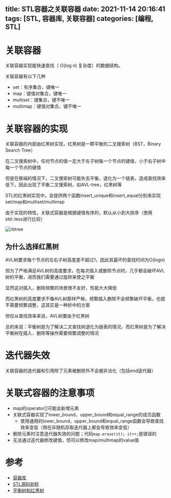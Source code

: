 title: STL容器之关联容器
date: 2021-11-14 20:16:41
tags: [STL, 容器库, 关联容器]
categories: [编程, STL]
---

# 关联容器

关联容器实现能快速查找（ O(log n) 复杂度）的数据结构。

关联容器有以下几种

- set：有序集合，键唯一
- map：键值对集合，键唯一
- multiset：键集合，键不唯一
- multimap：键值对集合，键不唯一

# 关联容器的实现

关联容器的内部由红黑树实现，红黑树是一颗平衡的二叉搜索树（BST，Binary Search Tree）

在二叉搜索树中，任何节点的值一定大于左子树每一个节点的键值，小于右子树中每一个节点的键值

但是在极端的情况下，二叉搜索树可能失去平衡，退化为一个链表，造成查找效率低下。因此出现了平衡二叉搜索树，如AVL-tree，红黑树等

STL的红黑树实现中，会提供两个函数insert_unique和insert_equal分别来实现set/map和multiset/multimap

由于实现的特性，关联式容器是根据键值有序的，默认从小到大排序（使用std::less<T>进行比较）

![rbtree](https://gwq5210.com/images/rbtree.png)

## 为什么选择红黑树

AVL树要求每个节点的左右子树高度差不超过1，因此其最坏的查找时间为O(logn)

但为了严格满足AVL树的高度要求，在每次插入或删除节点时，几乎都会破坏AVL树的平衡，进而我们需要通过旋转来使之平衡

显然这对插入，删除频繁的场景很不友好，性能大大降低

而红黑树的高度要求不像AVL树那样严格，频繁插入删除不会频繁破坏平衡，也就不需要频繁调整，这其实是一种折中的方案

但仅从查找效率来说，AVL树要由于红黑树

总的来说：平衡树是为了解决二叉查找树退化为链表的情况，而红黑树是为了解决平衡树在插入、删除等操作需要频繁调整的情况

# 迭代器失效

关联容器的迭代器和引用除了元素被删除外不会被非法化（包括end迭代器）

# 关联式容器的注意事项

- map的operator[]可能会新增元素
- 关联式容器实现了lower_bound，upper_bound和equal_range的成员函数
  - 使用通用的lower_bound，upper_bound和equal_range函数会导致查找效率变低（用在非随机存取迭代器上都会导致效率变低）
- 删除元素时注意迭代器失效的问题；代码`map.erase(it); it++;`是错误的
- 无法通过迭代器修改键值，但可以修改map/multimap的value值

# 参考

- [容器库](https://zh.cppreference.com/w/cpp/container)
- [STL源码剖析](https://item.jd.com/11821611.html)
- [平衡树和红黑树](https://zhuanlan.zhihu.com/p/72505589)
